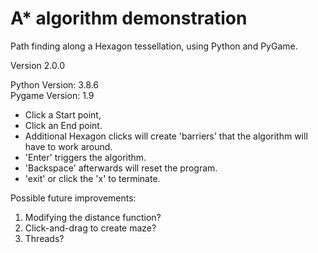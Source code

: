 # A* algorithm demonstration
Path finding along a Hexagon tessellation, using Python and PyGame.

Version 2.0.0

Python Version: 3.8.6 \
Pygame Version: 1.9

- Click a Start point,
- Click an End point.
- Additional Hexagon clicks will create 'barriers' that the algorithm will have to work around.
- 'Enter' triggers the algorithm.
- 'Backspace' afterwards will reset the program.
- 'exit' or click the 'x' to terminate.


Possible future improvements:
1. Modifying the distance function?
2. Click-and-drag to create maze?
3. Threads?